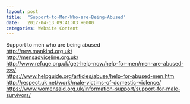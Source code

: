 ```yaml
---
layout: post
title:  "Support-to-Men-Who-are-Being-Abused"
date:   2017-04-13 09:41:03 +0000
categories: Website Content
---
```


Support to men who are being abused<br /> 
<a href="http://new.mankind.org.uk/ ">http://new.mankind.org.uk/ </a><br /> 
<a href="http://mensadviceline.org.uk/ ">http://mensadviceline.org.uk/ </a><br /> 
<a href="http://www.refuge.org.uk/get-help-now/help-for-men/men-are-abused-too/">http://www.refuge.org.uk/get-help-now/help-for-men/men-are-abused-too/</a><br /> 
<a href="https://www.helpguide.org/articles/abuse/help-for-abused-men.htm">https://www.helpguide.org/articles/abuse/help-for-abused-men.htm</a><br /> 
<a href="http://respect.uk.net/work/male-victims-of-domestic-violence/">http://respect.uk.net/work/male-victims-of-domestic-violence/</a><br /> 
<a href="https://www.womensaid.org.uk/information-support/support-for-male-survivors/">https://www.womensaid.org.uk/information-support/support-for-male-survivors/</a><br /> 
